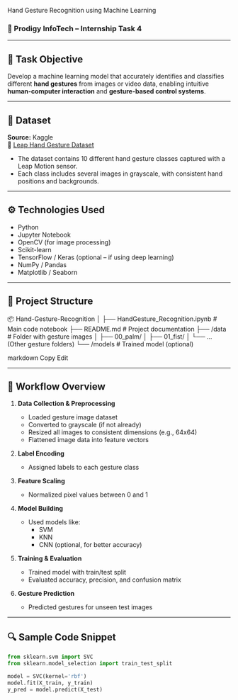 Hand Gesture Recognition using Machine Learning
### 📌 Prodigy InfoTech – Internship Task 4

---

## 🎯 Task Objective

Develop a machine learning model that accurately identifies and classifies different **hand gestures** from images or video data, enabling intuitive **human-computer interaction** and **gesture-based control systems**.

---

## 📂 Dataset

**Source:** Kaggle  
🔗 [Leap Hand Gesture Dataset](https://www.kaggle.com/gti-upm/leapgestrecog)

- The dataset contains 10 different hand gesture classes captured with a Leap Motion sensor.
- Each class includes several images in grayscale, with consistent hand positions and backgrounds.

---

## ⚙️ Technologies Used

- Python
- Jupyter Notebook
- OpenCV (for image processing)
- Scikit-learn
- TensorFlow / Keras (optional – if using deep learning)
- NumPy / Pandas
- Matplotlib / Seaborn

---

## 📁 Project Structure

📦 Hand-Gesture-Recognition
│
├── HandGesture_Recognition.ipynb # Main code notebook
├── README.md # Project documentation
├── /data # Folder with gesture images
│ ├── 00_palm/
│ ├── 01_fist/
│ └── ... (Other gesture folders)
└── /models # Trained model (optional)

markdown
Copy
Edit

---

## 🧪 Workflow Overview

1. **Data Collection & Preprocessing**
   - Loaded gesture image dataset
   - Converted to grayscale (if not already)
   - Resized all images to consistent dimensions (e.g., 64x64)
   - Flattened image data into feature vectors

2. **Label Encoding**
   - Assigned labels to each gesture class

3. **Feature Scaling**
   - Normalized pixel values between 0 and 1

4. **Model Building**
   - Used models like:
     - SVM
     - KNN
     - CNN (optional, for better accuracy)

5. **Training & Evaluation**
   - Trained model with train/test split
   - Evaluated accuracy, precision, and confusion matrix

6. **Gesture Prediction**
   - Predicted gestures for unseen test images

---

## 🔍 Sample Code Snippet

```python
from sklearn.svm import SVC
from sklearn.model_selection import train_test_split

model = SVC(kernel='rbf')
model.fit(X_train, y_train)
y_pred = model.predict(X_test)
